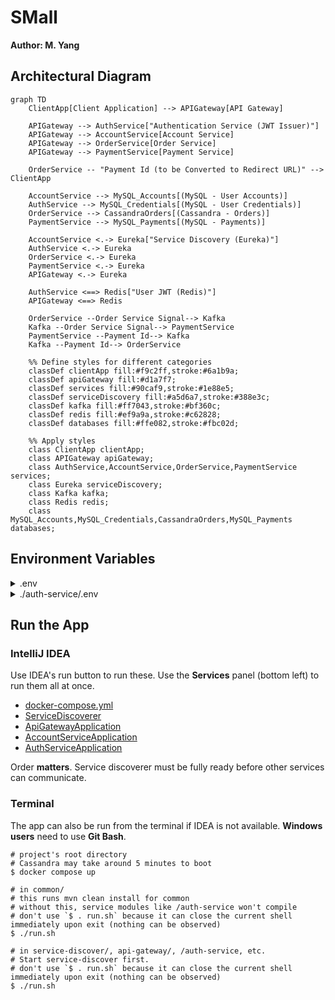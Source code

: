 # SMall
**Author: M. Yang**

## Architectural Diagram

```mermaid
graph TD
    ClientApp[Client Application] --> APIGateway[API Gateway]

    APIGateway --> AuthService["Authentication Service (JWT Issuer)"]
    APIGateway --> AccountService[Account Service]
    APIGateway --> OrderService[Order Service]
    APIGateway --> PaymentService[Payment Service]
    
    OrderService -- "Payment Id (to be Converted to Redirect URL)" --> ClientApp
    
    AccountService --> MySQL_Accounts[(MySQL - User Accounts)]
    AuthService --> MySQL_Credentials[(MySQL - User Credentials)]
    OrderService --> CassandraOrders[(Cassandra - Orders)]
    PaymentService --> MySQL_Payments[(MySQL - Payments)]
    
    AccountService <.-> Eureka["Service Discovery (Eureka)"]
    AuthService <.-> Eureka
    OrderService <.-> Eureka
    PaymentService <.-> Eureka
    APIGateway <.-> Eureka

    AuthService <==> Redis["User JWT (Redis)"]
    APIGateway <==> Redis
    
    OrderService --Order Service Signal--> Kafka
    Kafka --Order Service Signal--> PaymentService
    PaymentService --Payment Id--> Kafka
    Kafka --Payment Id--> OrderService
    
    %% Define styles for different categories
    classDef clientApp fill:#f9c2ff,stroke:#6a1b9a;
    classDef apiGateway fill:#d1a7f7;
    classDef services fill:#90caf9,stroke:#1e88e5;
    classDef serviceDiscovery fill:#a5d6a7,stroke:#388e3c;
    classDef kafka fill:#ff7043,stroke:#bf360c;
    classDef redis fill:#ef9a9a,stroke:#c62828;
    classDef databases fill:#ffe082,stroke:#fbc02d;
    
    %% Apply styles
    class ClientApp clientApp;
    class APIGateway apiGateway;
    class AuthService,AccountService,OrderService,PaymentService services;
    class Eureka serviceDiscovery;
    class Kafka kafka;
    class Redis redis;
    class MySQL_Accounts,MySQL_Credentials,CassandraOrders,MySQL_Payments databases;
```

## Environment Variables
<details>
<summary>.env</summary>

```
API_GATEWAY_PORT=
AUTH_SERVICE_PORT=
ACCOUNT_SERVICE_PORT=
ORDER_SERVICE_PORT=
PAYMENT_SERVICE_PORT=

EUREKA_PORT=8761

MYSQL_USER=
MYSQL_PWD=
MYSQL_PORT=
MYSQL_DB=s_mall

JWT_SECRET=must-be-a-Base64-encoded-secret

INTERNAL_AUTH_TOKEN=jwt-recommended
INTERNAL_AUTH_HEADER=

REDIS_PORT=6379
REDIS_HOST=
REDIS_PWD=

CASSANDRA_PORT=9042
CASSANDRA_USER=cassandra
CASSANDRA_PWD=
CASSANDRA_KEYSPACE=s_mall

KAFKA_PORT=
KAFKA_CONSUMER_GROUP=order-payment-group
```
</details>

<details>
<summary>./auth-service/.env</summary>

```
JWT_EXP_MS=
```
</details>


## Run the App
### IntelliJ IDEA
Use IDEA's run button to run these. Use the **Services** panel (bottom left) to run them all at once.
- [docker-compose.yml](docker-compose.yml)
- [ServiceDiscoverer](service-discoverer/src/main/java/com/small/backend/servicediscoverer/ServiceDiscovererApplication.java)
- [ApiGatewayApplication](api-gateway/src/main/java/com/small/backend/apigateway/ApiGatewayApplication.java)
- [AccountServiceApplication](account-service/src/main/java/com/small/backend/accountservice/AccountServiceApplication.java)
- [AuthServiceApplication](auth-service/src/main/java/com/small/backend/authservice/AuthServiceApplication.java)

Order **matters**. Service discoverer must be fully ready before other services can communicate.

### Terminal
The app can also be run from the terminal if IDEA is not available. **Windows users** need to use **Git Bash**.
```shell
# project's root directory
# Cassandra may take around 5 minutes to boot
$ docker compose up
```

```shell
# in common/
# this runs mvn clean install for common
# without this, service modules like /auth-service won't compile
# don't use `$ . run.sh` because it can close the current shell immediately upon exit (nothing can be observed)
$ ./run.sh
```

```shell
# in service-discover/, api-gateway/, /auth-service, etc.
# Start service-discover first.
# don't use `$ . run.sh` because it can close the current shell immediately upon exit (nothing can be observed)
$ ./run.sh
```
